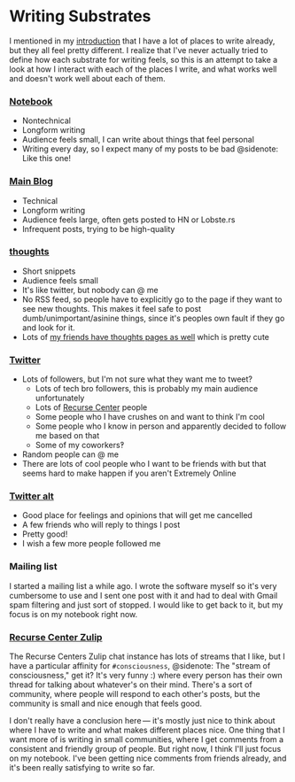 # Writing Substrates

I mentioned in my [introduction](/introduction/) that I have a lot of places to write already, but they all feel pretty different. I realize that I've never actually tried to define how each substrate for writing feels, so this is an attempt to take a look at how I interact with each of the places I write, and what works well and doesn't work well about each of them.

### [Notebook](https://notebook.wesleyac.com)

* Nontechnical
* Longform writing
* Audience feels small, I can write about things that feel personal
* Writing every day, so I expect many of my posts to be bad
@sidenote: Like this one!

### [Main Blog](https://blog.wesleyac.com)

* Technical
* Longform writing
* Audience feels large, often gets posted to HN or Lobste.rs
* Infrequent posts, trying to be high-quality

### [thoughts](https://glit.sh/~wesleyac/thoughts/)

* Short snippets
* Audience feels small
* It's like twitter, but nobody can @ me
* No RSS feed, so people have to explicitly go to the page if they want to see new thoughts. This makes it feel safe to post dumb/unimportant/asinine things, since it's peoples own fault if they go and look for it.
* Lots of [my friends have thoughts pages as well](https://gist.github.com/WesleyAC/0796e0624def2b3543ed2104a3277f23) which is pretty cute

### [Twitter](https://twitter.com/WAptekar)

* Lots of followers, but I'm not sure what they want me to tweet?
    * Lots of tech bro followers, this is probably my main audience unfortunately
    * Lots of [Recurse Center](https://recurse.com) people
    * Some people who I have crushes on and want to think I'm cool
    * Some people who I know in person and apparently decided to follow me based on that
    * Some of my coworkers‽
* Random people can @ me
* There are lots of cool people who I want to be friends with but that seems hard to make happen if you aren't Extremely Online

### [Twitter alt](https://twitter.com/otherwesley)

* Good place for feelings and opinions that will get me cancelled
* A few friends who will reply to things I post
* Pretty good!
* I wish a few more people followed me

### Mailing list

I started a mailing list a while ago. I wrote the software myself so it's very cumbersome to use and I sent one post with it and had to deal with Gmail spam filtering and just sort of stopped. I would like to get back to it, but my focus is on my notebook right now.

### [Recurse Center Zulip](https://www.recurse.com/blog/112-how-rc-uses-zulip)

The Recurse Centers Zulip chat instance has lots of streams that I like, but I have a particular affinity for `#consciousness`,
@sidenote: The "stream of consciousness," get it? It's very funny :)
where every person has their own thread for talking about whatever's on their mind. There's a sort of community, where people will respond to each other's posts, but the community is small and nice enough that feels good.

</section>
<section>

I don't really have a conclusion here — it's mostly just nice to think about where I have to write and what makes different places nice. One thing that I want more of is writing in small communities, where I get comments from a consistent and friendly group of people. But right now, I think I'll just focus on my notebook. I've been getting nice comments from friends already, and it's been really satisfying to write so far.

